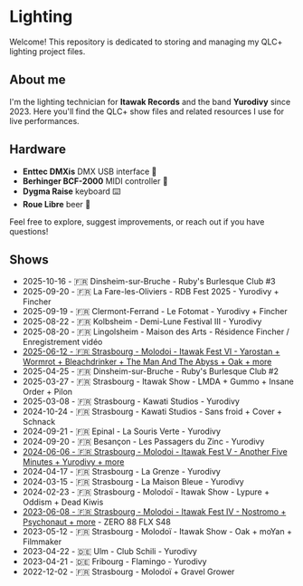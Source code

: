 # Lighting

Welcome! This repository is dedicated to storing and managing my QLC+ lighting project files.

## About me

I'm the lighting technician for **Itawak Records** and the band **Yurodivy** since 2023.
Here you'll find the QLC+ show files and related resources I use for live performances.

## Hardware

- **Enttec DMXis** DMX USB interface 🔌
- **Berhinger BCF-2000** MIDI controller 🎹
- **Dygma Raise** keyboard ⌨️
- **Roue Libre** beer 🍻

Feel free to explore, suggest improvements, or reach out if you have questions!

## Shows

- 2025-10-16 - 🇫🇷 Dinsheim-sur-Bruche - Ruby's Burlesque Club #3
- 2025-09-20 - 🇫🇷 La Fare-les-Oliviers - RDB Fest 2025 - Yurodivy + Fincher
- 2025-09-19 - 🇫🇷 Clermont-Ferrand - Le Fotomat - Yurodivy + Fincher
- 2025-08-22 - 🇫🇷 Kolbsheim - Demi-Lune Festival III - Yurodivy
- 2025-08-20 - 🇫🇷 Lingolsheim - Maison des Arts - Résidence Fincher / Enregistrement vidéo
- [2025-06-12 - 🇫🇷 Strasbourg - Molodoi - Itawak Fest VI - Yarostan + Wormrot + Bleachdrinker + The Man And The Abyss + Oak + more](https://itawak.com/itawak-fest-2025/)
- 2025-04-25 - 🇫🇷 Dinsheim-sur-Bruche - Ruby's Burlesque Club #2
- 2025-03-27 - 🇫🇷 Strasbourg - Itawak Show - LMDA + Gummo + Insane Order + Pilon
- 2025-03-08 - 🇫🇷 Strasbourg - Kawati Studios - Yurodivy
- 2024-10-24 - 🇫🇷 Strasbourg - Kawati Studios - Sans froid + Cover + Schnack
- 2024-09-21 - 🇫🇷 Epinal - La Souris Verte - Yurodivy
- 2024-09-20 - 🇫🇷 Besançon - Les Passagers du Zinc - Yurodivy
- [2024-06-06 - 🇫🇷 Strasbourg - Molodoi - Itawak Fest V - Another Five Minutes + Yurodivy + more](https://itawak.com/souvenirs/itawak-fest-2024/)
- 2024-04-17 - 🇫🇷 Strasbourg - La Grenze - Yurodivy
- 2024-03-15 - 🇫🇷 Strasbourg - La Maison Bleue - Yurodivy
- 2024-02-23 - 🇫🇷 Strasbourg - Molodoï - Itawak Show - Lypure + Oddism + Dead Kiwis
- [2023-06-08 - 🇫🇷 Strasbourg - Molodoi - Itawak Fest IV - Nostromo + Psychonaut + more](https://itawak.com/souvenirs/itawak-fest-2023/) - ZERO 88 FLX S48
- 2023-05-12 - 🇫🇷 Strasbourg - Molodoï - Itawak Show - Oak + moYan + Filmmaker
- 2023-04-22 - 🇩🇪 Ulm - Club Schili - Yurodivy
- 2023-04-21 - 🇩🇪 Fribourg - Flamingo - Yurodivy
- 2022-12-02 - 🇫🇷 Strasbourg - Molodoï + Gravel Grower

